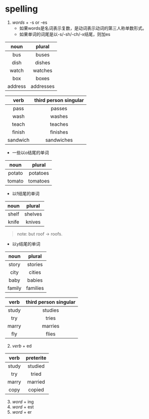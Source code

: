 # spelling

1. *words* + -s or -es
    * 如果words是名词表示复数，是动词表示动词的第三人称单数形式。
    * 如果单词的词尾是以-s/-sh/-ch/-x结尾，则加es

|  noun | plural |
|:---:|:---:|
| bus | buses |
| dish | dishes |
| watch | watches |
| box | boxes |
| address | addresses |

| verb | third person singular |
|:---:|:---:|
| pass | passes |
| wash | washes |
| teach | teaches |
| finish | finishes |
| sandwich | sandwiches |

* 一些以o结尾的单词

|  noun | plural |
|:---:|:---:|
| potato | potatoes |
| tomato | tomatoes |

* 以f结尾的单词

|  noun | plural |
|:---:|:---:|
| shelf | shelves |
| knife | knives |

> note: but roof -> roofs.

* 以y结尾的单词

|  noun | plural |
|:---:|:---:|
| story | stories |
| city | cities |
| baby | babies |
| family | families |

| verb | third person singular |
|:---:|:---:|
| study | studies |
| try | tries |
| marry | marries |
| fly | flies |

2. *verb* + ed

| verb | preterite |
|:---:|:---:|
| study | studied |
| try | tried |
| marry | married |
| copy | copied |

3. *word* + ing
4. *word* + est
5. *word* + er
 






